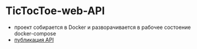 # TicTocToe-web-API

- проект собирается в Docker и разворачивается в рабочее состоение docker-compose
- [публикация API](https://hub.docker.com/r/panindog/tictactoe/)
